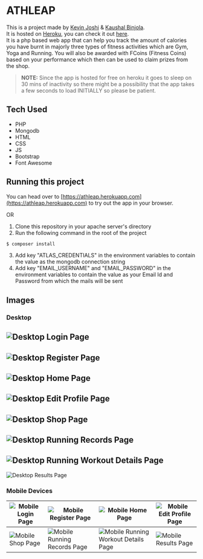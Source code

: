 # ATHLEAP

This is a project made by [Kevin Joshi](https://github.com/KevinJ-hub) & [Kaushal Binjola](https://github.com/KaushalBinjola).  
It is hosted on [Heroku](https://www.heroku.com), you can check it out [here](https://athleap.herokuapp.com).  
It is a php based web app that can help you track the amount of calories you have burnt in majorly three types of fitness activities which are Gym, Yoga and Running. You will also be awarded with FCoins (Fitness Coins) based on your performance which then can be used to claim prizes from the shop.  

> **NOTE:** Since the app is hosted for free on heroku it goes to sleep on 30 mins of inactivity so there might be a possibility that the app takes a few seconds to load INITIALLY so please be patient.  

## Tech Used

- PHP
- Mongodb
- HTML
- CSS
- JS
- Bootstrap
- Font Awesome

## Running this project

You can head over to [https://athleap.herokuapp.com](https://athleap.herokuapp.com) to try out the app in your browser.  

OR  

1. Clone this repository in your apache server's directory
2. Run the following command in the root of the project

```sh
$ composer install
```

3. Add key "ATLAS_CREDENTIALS" in the environment variables to contain the value as the mongodb connection string
4. Add key "EMAIL_USERNAME" and "EMAIL_PASSWORD" in the environment variables to contain the value as your Email Id and Password from which the mails will be sent

## Images

### Desktop

![Desktop Login Page](screenshots/ss1.png)
---
![Desktop Register Page](screenshots/ss2.png)
---
![Desktop Home Page](screenshots/ss3.png)
---
![Desktop Edit Profile Page](screenshots/ss4.png)
---
![Desktop Shop Page](screenshots/ss5.png)
---
![Desktop Running Records Page](screenshots/ss6.png)
---
![Desktop Running Workout Details Page](screenshots/ss7.png)
---
![Desktop Results Page](screenshots/ss8.png)


### Mobile Devices

| ![Mobile Login Page](screenshots/ss9.png) | ![Mobile Register Page](screenshots/ss10.png) | ![Mobile Home Page](screenshots/ss11.png) | ![Mobile Edit Profile Page](screenshots/ss12.png) |
|---|---|---|---|
| ![Mobile Shop Page](screenshots/ss13.png) | ![Mobile Running Records Page](screenshots/ss14.png) | ![Mobile Running Workout Details Page](screenshots/ss15.png) | ![Mobile Results Page](screenshots/ss16.png) |

